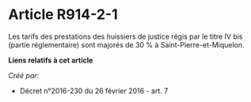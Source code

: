 # Article R914-2-1

Les  tarifs des prestations des huissiers de justice régis par le titre IV  bis (partie réglementaire) sont majorés de 30 % à
Saint-Pierre-et-Miquelon.

**Liens relatifs à cet article**

_Créé par_:

  - Décret n°2016-230 du 26 février 2016 - art. 7
